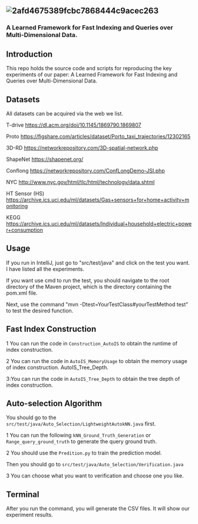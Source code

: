 ## ![2afd4675389fcbc7868444c9acec263](https://github.com/YushuaiJi/AutoIS/assets/52951960/804e620f-ab85-454a-a98b-8ea108d6abc8)


### A Learned Framework for Fast Indexing and Queries over Multi-Dimensional Data.
## Introduction

This repo holds the source code and scripts for reproducing the key experiments of our paper: A Learned Framework for Fast Indexing and Queries over Multi-Dimensional Data.

## Datasets

All datasets can be acquired via the web we list.

T-drive        https://dl.acm.org/doi/10.1145/1869790.1869807

Proto           https://figshare.com/articles/dataset/Porto_taxi_trajectories/12302165

3D-RD         https://networkrepository.com/3D-spatial-network.php

ShapeNet     https://shapenet.org/

Conflong       https://networkrepository.com/ConfLongDemo-JSI.php

NYC    http://www.nyc.gov/html/tlc/html/technology/data.shtml

HT Sensor (HS)       https://archive.ics.uci.edu/ml/datasets/Gas+sensors+for+home+activity+monitoring

KEGG        https://archive.ics.uci.edu/ml/datasets/Individual+household+electric+power+consumption

## Usage

If you run in IntelliJ, just go to "src/test/java" and click on the test you want. I have listed all the experiments.

If you want use cmd to run the test, you should navigate to the root directory of the Maven project, which is the directory containing the pom.xml file. 

Next, use the command "mvn -Dtest=YourTestClass#yourTestMethod test" to test the desired function.

## Fast Index Construction

1 You can run the code in `Construction_AutoIS` to obtain the runtime of index construction.

2 You can run the code in `AutoIS_MemoryUsage` to obtain the memory usage of index construction. AutoIS_Tree_Depth.

3:You can run the code in `AutoIS_Tree_Depth` to obtain the tree depth of index construction.

## Auto-selection Algorithm

You should go to the `src/test/java/Auto_Selection/LightweightAutokNN.java` first.

1 You can run the following `kNN_Ground_Truth_Generation`  or `Range_query_ground_truth` to generate the query ground truth.

2 You should use the `Predition.py` to train the prediction model.

Then you should go to `src/test/java/Auto_Selection/Verification.java`

3 You can choose what you want to verification and choose one you like.

## Terminal

After you run the command, you will generate the CSV files. It will show our experiment results.








